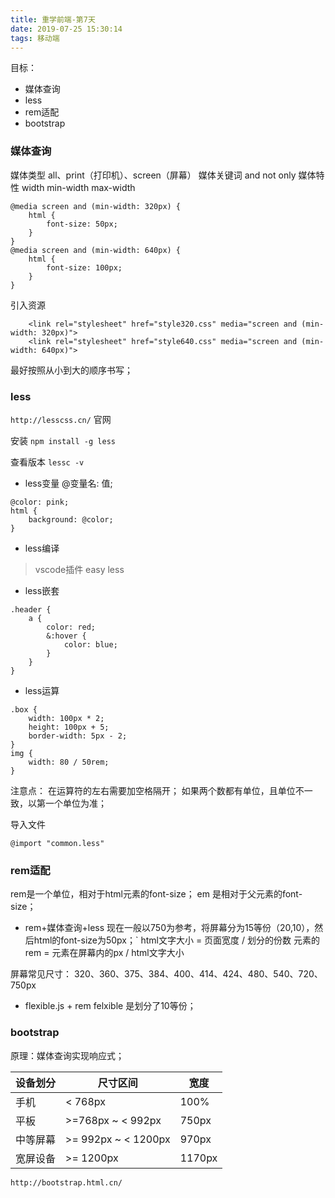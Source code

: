 ```yaml
---
title: 重学前端-第7天
date: 2019-07-25 15:30:14
tags: 移动端
---
```

目标：
- 媒体查询
- less
- rem适配
- bootstrap

<!--more-->

### 媒体查询
媒体类型 all、print（打印机）、screen（屏幕）
媒体关键词 and not only
媒体特性 width min-width max-width

```
@media screen and (min-width: 320px) {
    html {
        font-size: 50px;
    }
}
@media screen and (min-width: 640px) {
    html {
        font-size: 100px;
    }
}
```
引入资源
```
    <link rel="stylesheet" href="style320.css" media="screen and (min-width: 320px)">
    <link rel="stylesheet" href="style640.css" media="screen and (min-width: 640px)">
```

最好按照从小到大的顺序书写；

### less
`http://lesscss.cn/` 官网

安装
`npm install -g less`

查看版本
`lessc -v`


- less变量
@变量名: 值;
```
@color: pink;
html {
    background: @color;
}
```

- less编译
> vscode插件 easy less

- less嵌套
```
.header {
    a {
        color: red;
        &:hover {
            color: blue;
        }
    }
}
```

- less运算
```
.box {
    width: 100px * 2;
    height: 100px + 5;
    border-width: 5px - 2;
}
img {
    width: 80 / 50rem;
}
```
注意点： 
在运算符的左右需要加空格隔开；
如果两个数都有单位，且单位不一致，以第一个单位为准；

导入文件
```
@import "common.less"
```



### rem适配
rem是一个单位，相对于html元素的font-size；
em 是相对于父元素的font-size；

- rem+媒体查询+less
现在一般以750为参考，将屏幕分为15等份（20,10），然后html的font-size为50px；`
html文字大小 = 页面宽度 / 划分的份数
元素的rem = 元素在屏幕内的px / html文字大小

屏幕常见尺寸： 320、360、375、384、400、414、424、480、540、720、750px

- flexible.js + rem
 felxible 是划分了10等份；

### bootstrap
原理：媒体查询实现响应式；

| 设备划分 | 尺寸区间 | 宽度 |
|---|---|---|
| 手机 |< 768px | 100% |
| 平板 | >=768px ~ < 992px | 750px |
| 中等屏幕 | >= 992px ~ < 1200px | 970px |
| 宽屏设备 | >= 1200px | 1170px |

```
http://bootstrap.html.cn/
```